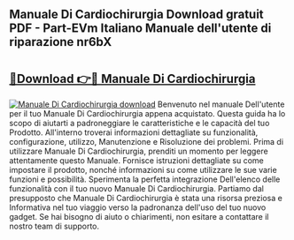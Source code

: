 ## Manuale Di Cardiochirurgia Download gratuit PDF - Part-EVm Italiano Manuale dell'utente di riparazione nr6bX

# <h2><a href="http://dffcl9.blite.top/?on=Manuale+Di+Cardiochirurgia">🔗Download 👉🔴 Manuale Di Cardiochirurgia</a></h2>

[![Manuale Di Cardiochirurgia download](https://i.imgur.com/lujVjoI.png)](http://dffcl9.blite.top/?on=Manuale+Di+Cardiochirurgia)
Benvenuto nel manuale Dell'utente per il tuo Manuale Di Cardiochirurgia appena acquistato. Questa guida ha lo scopo di aiutarti a padroneggiare le caratteristiche e le capacità del tuo Prodotto. All'interno troverai informazioni dettagliate su funzionalità, configurazione, utilizzo, Manutenzione e Risoluzione dei problemi. Prima di utilizzare Manuale Di Cardiochirurgia, prenditi un momento per leggere attentamente questo Manuale. Fornisce istruzioni dettagliate su come impostare il prodotto, nonché informazioni su come utilizzare le sue varie funzioni e possibilità. Sperimenta la perfetta integrazione Dell'elenco delle funzionalità con il tuo nuovo Manuale Di Cardiochirurgia. Partiamo dal presupposto che Manuale Di Cardiochirurgia è stata una risorsa preziosa e Informativa nel tuo viaggio verso la padronanza dell'uso del tuo nuovo gadget. Se hai bisogno di aiuto o chiarimenti, non esitare a contattare il nostro team di supporto.
